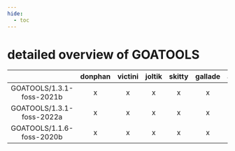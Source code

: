 ```yaml
---
hide:
  - toc
---
```


detailed overview of GOATOOLS
=============================

| |donphan|victini|joltik|skitty|gallade|accelgor|swalot|doduo|
| :---: | :---: | :---: | :---: | :---: | :---: | :---: | :---: | :---: |
|GOATOOLS/1.3.1-foss-2021b|x|x|x|x|x|x|x|x|
|GOATOOLS/1.3.1-foss-2022a|x|x|x|x|x|x|x|x|
|GOATOOLS/1.1.6-foss-2020b|x|x|x|x|x|-|x|x|
